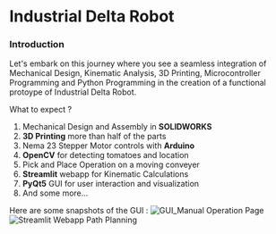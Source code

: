 # Industrial Delta Robot

### Introduction
Let's embark on this journey where you see a seamless integration of Mechanical Design, Kinematic Analysis, 3D Printing, Microcontroller Programming and Python Programming in the creation of a
functional protoype of Industrial Delta Robot.

What to expect ?
1. Mechanical Design and Assembly in **SOLIDWORKS**
2. **3D Printing** more than half of the parts
3. Nema 23 Stepper Motor controls with **Arduino**
4. **OpenCV** for detecting tomatoes and location
5. Pick and Place Operation on a moving conveyer
6. **Streamlit** webapp for Kinematic Calculations 
7. **PyQt5** GUI for user interaction and visualization
8. And some more...

Here are some snapshots of the GUI :
![GUI_Manual Operation Page](https://i.imgur.com/KztioIv.png)
![Streamlit Webapp Path Planning](https://i.imgur.com/pBAtAR9.png)
